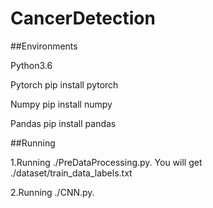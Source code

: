 # CancerDetection

##Environments

Python3.6

Pytorch  pip install pytorch 

Numpy  pip install numpy

Pandas pip install pandas

##Running 

1.Running ./PreDataProcessing.py. You will get  ./dataset/train_data_labels.txt

2.Running ./CNN.py. 



